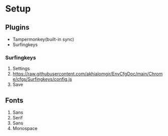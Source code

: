 # Setup

## Plugins

- Tampermonkey(built-in sync)
- Surfingkeys

### Surfingkeys

1. Settings
2. https://raw.githubusercontent.com/akhialomgir/EnvCfgDoc/main/Chrome/cfgs/Surfingkeys/config.js
3. Save

## Fonts

1. Sans
2. Serif
3. Sans
4. Monospace
